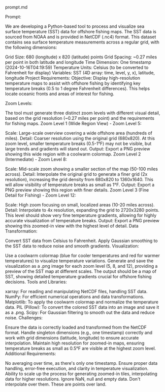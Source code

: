 prompt.md

Prompt:

We are developing a Python-based tool to process and visualize sea surface temperature (SST) data for offshore fishing maps. The SST data is sourced from NOAA and is provided in NetCDF (.nc4) format. This dataset contains sea surface temperature measurements across a regular grid, with the following dimensions:

Grid Size: 680 (longitude) x 820 (latitude) points
Grid Spacing: ~0.27 miles per point in both latitude and longitude
Time Dimension: One timestamp (2024-10-16T04:19:59)
Temperature Units: Celsius (to be converted to Fahrenheit for display)
Variables: SST (4D array: time, level, y, x), latitude, longitude
Project Requirements:
Objective: Display high-resolution temperature maps to assist with offshore fishing by identifying key temperature breaks (0.5 to 1 degree Fahrenheit differences). This helps locate oceanic fronts and areas of interest for fishing.

Zoom Levels:

The tool must generate three distinct zoom levels with different visual detail, based on the grid resolution (~0.27 miles per point) and the requirements for fishing maps.
Zoom Level 1 (Wide Region View) - Zoom Level 5:

Scale: Large-scale overview covering a wide offshore area (hundreds of miles).
Detail: Coarser resolution using the original grid (680x820). At this zoom level, smaller temperature breaks (0.5-1°F) may not be visible, but large trends and gradients will stand out.
Output: Export a PNG preview showing this wide region with a coolwarm colormap.
Zoom Level 2 (Intermediate) - Zoom Level 8:

Scale: Mid-scale zoom showing a smaller section of the map (50-100 miles across).
Detail: Interpolate the original grid to generate a finer grid (2x resolution), increasing the grid density from 680x820 to 1360x1640. This will allow visibility of temperature breaks as small as 1°F.
Output: Export a PNG preview showing this region with finer details.
Zoom Level 3 (Fine Detail for Fishing) - Zoom Level 12:

Scale: High zoom focusing on small, localized areas (10-20 miles across).
Detail: Interpolate to 4x resolution, expanding the grid to 2720x3280 points. This level should show very fine temperature gradients, allowing for highly accurate visualization of temperature breaks.
Output: Export a PNG preview showing this zoomed-in view with the highest level of detail.
Data Transformation:

Convert SST data from Celsius to Fahrenheit.
Apply Gaussian smoothing to the SST data to reduce noise and smooth gradients.
Visualization:

Use a coolwarm colormap (blue for cooler temperatures and red for warmer temperatures) to visualize temperature variations.
Generate and save the visualization as a .png image for each zoom level (5, 8, and 12), providing a preview of the SST map at different scales.
The output should be a map of SST, showing detailed temperature gradients crucial for offshore fishing decisions.
Tools and Libraries:

xarray: For reading and manipulating NetCDF files, handling SST data.
NumPy: For efficient numerical operations and data transformations.
Matplotlib: To apply the coolwarm colormap and normalize the temperature data.
PIL (Pillow): To convert the colored SST data into an image and save it as a .png.
Scipy: For Gaussian filtering to smooth out the data and reduce noise.
Challenges:

Ensure the data is correctly loaded and transformed from the NetCDF format.
Handle singleton dimensions (e.g., one timestamp) correctly and work with grid dimensions (latitude, longitude) to ensure accurate interpolation.
Maintain high resolution for zoomed-in maps, ensuring temperature breaks as small as 0.5°F are visible at the highest zoom level.
Additional Requirements:

No averaging over time, as there's only one timestamp.
Ensure proper data handling, error-free execution, and clarity in temperature visualization.
Ability to scale up the process for generating zoomed-in tiles, interpolating data for higher resolutions.
Ignore NaN, null and empty data. Don't interpolate over them. These are points over land.
